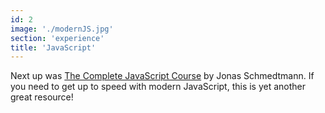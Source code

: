 ```yaml
---
id: 2
image: './modernJS.jpg'
section: 'experience'
title: 'JavaScript'
---
```


Next up was [The Complete JavaScript Course](https://www.udemy.com/course/the-complete-javascript-course) by Jonas Schmedtmann. If you need to get up to speed with modern JavaScript, this is yet another great resource!
